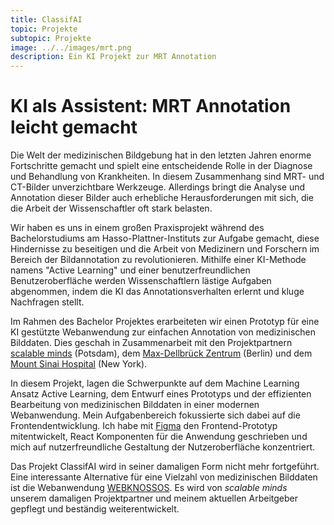 ```yaml
---
title: ClassifAI
topic: Projekte
subtopic: Projekte
image: ../../images/mrt.png
description: Ein KI Projekt zur MRT Annotation
---
```


# KI als Assistent: MRT Annotation leicht gemacht

Die Welt der medizinischen Bildgebung hat in den letzten Jahren enorme Fortschritte gemacht und spielt eine entscheidende Rolle in der Diagnose und Behandlung von Krankheiten. In diesem Zusammenhang sind MRT- und CT-Bilder unverzichtbare Werkzeuge. Allerdings bringt die Analyse und Annotation dieser Bilder auch erhebliche Herausforderungen mit sich, die die Arbeit der Wissenschaftler oft stark belasten.

Wir haben es uns in einem großen Praxisprojekt während des Bachelorstudiums am Hasso-Plattner-Instituts zur Aufgabe gemacht, diese Hindernisse zu beseitigen und die Arbeit von Medizinern und Forschern im Bereich der Bildannotation zu revolutionieren. Mithilfe einer KI-Methode namens "Active Learning" und einer benutzerfreundlichen Benutzeroberfläche werden Wissenschaftlern lästige Aufgaben abgenommen, indem die KI das Annotationsverhalten erlernt und kluge Nachfragen stellt.

Im Rahmen des Bachelor Projektes erarbeiteten wir einen Prototyp für eine KI gestützte Webanwendung zur einfachen Annotation von medizinischen Bilddaten. Dies geschah in Zusammenarbeit mit den Projektpartnern [scalable minds](https://scalableminds.com/) (Potsdam), dem [Max-Dellbrück Zentrum](https://www.mdc-berlin.de/de) (Berlin) und dem [Mount Sinai Hospital](https://www.mountsinai.org/locations/mount-sinai) (New York).

In diesem Projekt, lagen die Schwerpunkte auf dem Machine Learning Ansatz Active Learning, dem Entwurf eines Prototyps und der effizienten Bearbeitung von medizinischen Bilddaten in einer modernen Webanwendung. Mein Aufgabenbereich fokussierte sich dabei auf die Frontendentwicklung. Ich habe mit [Figma](https://www.figma.com/de/) den Frontend-Prototyp mitentwickelt, React Komponenten für die Anwendung geschrieben und mich auf nutzerfreundliche Gestaltung der Nutzeroberfläche konzentriert.

Das Projekt ClassifAI wird in seiner damaligen Form nicht mehr fortgeführt. Eine interessante Alternative für eine Vielzahl von medizinischen Bilddaten ist die Webanwendung [WEBKNOSSOS](https://www.webknossos.org). Es wird von *scalable minds* unserem damaligen Projektpartner und meinem aktuellen Arbeitgeber gepflegt und beständig weiterentwickelt.
